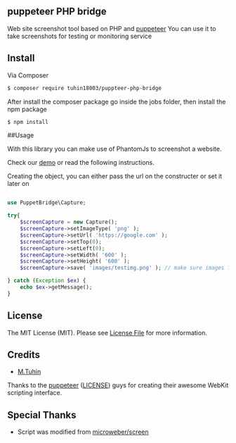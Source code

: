 ## puppeteer PHP bridge

Web site screenshot tool based on PHP and [puppeteer](https://github.com/GoogleChrome/puppeteer "")
You can use it to take screenshots for testing or monitoring service

## Install

Via Composer

``` bash
$ composer require tuhin18003/puppteer-php-bridge
```

After install the composer package go inside the jobs folder, then install the npm package

``` bash
$ npm install
```

##Usage

With this library you can make use of PhantomJs to screenshot a website.

Check our [demo](/demo) or read the following instructions.

Creating the object, you can either pass the url on the constructer or set it later on
``` php

use PuppetBridge\Capture;

try{
    $screenCapture = new Capture();
    $screenCapture->setImageType( 'png' );
    $screenCapture->setUrl( 'https://google.com' );
    $screenCapture->setTop(0);
    $screenCapture->setLeft(0);
    $screenCapture->setWidth( '600' );
    $screenCapture->setHeight( '600' );
    $screenCapture->save( 'images/testimg.png' ); // make sure images folder is writable

} catch (Exception $ex) {
    echo $ex->getMessage();
}
```

## License

The MIT License (MIT). Please see [License File](LICENSE.md) for more information.

## Credits

- [M.Tuhin](https://codesolz.net)

Thanks to the [puppeteer](https://github.com/GoogleChrome/puppeteer "Headless browser") ([LICENSE](https://github.com/ariya/phantomjs/blob/master/LICENSE.BSD)) guys for creating their awesome WebKit scripting interface.


## Special Thanks
- Script was modified from [microweber/screen](https://github.com/microweber/screen "microweber/screen")


